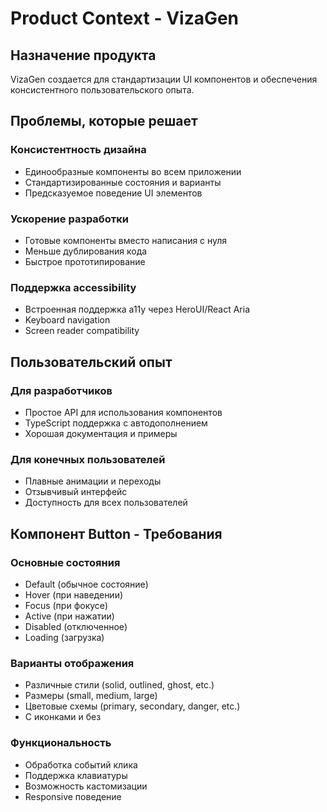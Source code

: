 # Product Context - VizaGen

## Назначение продукта
VizaGen создается для стандартизации UI компонентов и обеспечения консистентного пользовательского опыта.

## Проблемы, которые решает

### Консистентность дизайна
- Единообразные компоненты во всем приложении
- Стандартизированные состояния и варианты
- Предсказуемое поведение UI элементов

### Ускорение разработки  
- Готовые компоненты вместо написания с нуля
- Меньше дублирования кода
- Быстрое прототипирование

### Поддержка accessibility
- Встроенная поддержка a11y через HeroUI/React Aria
- Keyboard navigation
- Screen reader compatibility

## Пользовательский опыт

### Для разработчиков
- Простое API для использования компонентов
- TypeScript поддержка с автодополнением
- Хорошая документация и примеры

### Для конечных пользователей
- Плавные анимации и переходы
- Отзывчивый интерфейс
- Доступность для всех пользователей

## Компонент Button - Требования

### Основные состояния
- Default (обычное состояние)
- Hover (при наведении)
- Focus (при фокусе)
- Active (при нажатии)
- Disabled (отключенное)
- Loading (загрузка)

### Варианты отображения
- Различные стили (solid, outlined, ghost, etc.)
- Размеры (small, medium, large)
- Цветовые схемы (primary, secondary, danger, etc.)
- С иконками и без

### Функциональность
- Обработка событий клика
- Поддержка клавиатуры
- Возможность кастомизации
- Responsive поведение 